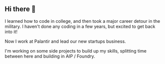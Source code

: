 ## Hi there 👋

I learned how to code in college, and then took a major career detour in the military. I haven't done any coding in a few years, but excited to get back into it!

Now I work at Palantir and lead our new startups business.

I'm working on some side projects to build up my skills, splitting time between here and building in AIP / Foundry.


<!--
**mens-aurelius/mens-aurelius** is a ✨ _special_ ✨ repository because its `README.md` (this file) appears on your GitHub profile.

Here are some ideas to get you started:

- 🔭 I’m currently working on ...
- 🌱 I’m currently learning ...
- 👯 I’m looking to collaborate on ...
- 🤔 I’m looking for help with ...
- 💬 Ask me about ...
- 📫 How to reach me: ...
- 😄 Pronouns: ...
- ⚡ Fun fact: ...
-->
